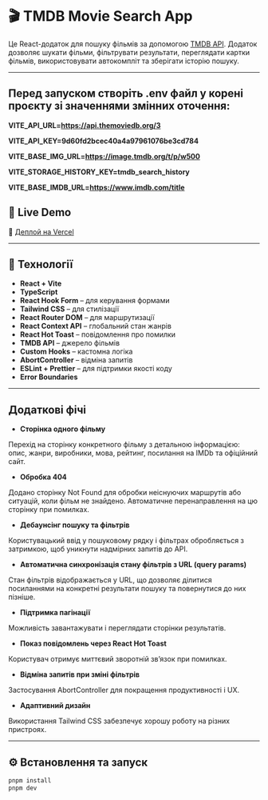 # 🎬 TMDB Movie Search App

Це React-додаток для пошуку фільмів за допомогою [TMDB API](https://developers.themoviedb.org/3). Додаток дозволяє шукати фільми, фільтрувати результати, переглядати картки фільмів, використовувати автокомпліт та зберігати історію пошуку.

---

## Перед запуском створіть .env файл у корені проєкту зі значеннями змінних оточення:

**VITE_API_URL=https://api.themoviedb.org/3**

**VITE_API_KEY=9d60fd2bcec40a4a97961076be3cd784**

**VITE_BASE_IMG_URL=https://image.tmdb.org/t/p/w500**

**VITE_STORAGE_HISTORY_KEY=tmdb_search_history**

**VITE_BASE_IMDB_URL=https://www.imdb.com/title**

## 🚀 Live Demo

🔗 [Деплой на Vercel](https://movie-app-woad-theta.vercel.app)

---

## 🧰 Технології

- **React + Vite**
- **TypeScript**
- **React Hook Form** – для керування формами
- **Tailwind CSS** – для стилізації
- **React Router DOM** – для маршрутизації
- **React Context API** – глобальний стан жанрів
- **React Hot Toast** – повідомлення про помилки
- **TMDB API** – джерело фільмів
- **Custom Hooks** – кастомна логіка
- **AbortController** – відміна запитів
- **ESLint + Prettier** – для підтримки якості коду
- **Error Boundaries**

---

## Додаткові фічі

- **Сторінка одного фільму**

Перехід на сторінку конкретного фільму з детальною інформацією: опис, жанри, виробники, мова, рейтинг, посилання на IMDb та офіційний сайт.

- **Обробка 404**

Додано сторінку Not Found для обробки неіснуючих маршрутів або ситуацій, коли фільм не знайдено. Автоматичне перенаправлення на цю сторінку при помилках.

- **Дебаунсінг пошуку та фільтрів**

Користувацький ввід у пошуковому рядку і фільтрах обробляється з затримкою, щоб уникнути надмірних запитів до API.

- **Автоматична синхронізація стану фільтрів з URL (query params)**

Стан фільтрів відображається у URL, що дозволяє ділитися посиланнями на конкретні результати пошуку та повернутися до них пізніше.

- **Підтримка пагінації**

Можливість завантажувати і переглядати сторінки результатів.

- **Показ повідомлень через React Hot Toast**

Користувач отримує миттєвий зворотній зв’язок при помилках.

- **Відміна запитів при зміні фільтрів**

Застосування AbortController для покращення продуктивності і UX.

- **Адаптивний дизайн**

Використання Tailwind CSS забезпечує хорошу роботу на різних пристроях.

---

## ⚙️ Встановлення та запуск

```bash
pnpm install
pnpm dev
```
